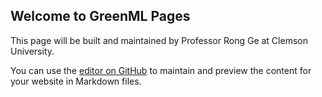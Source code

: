 ## Welcome to GreenML Pages

This page will be built and maintained by Professor Rong Ge at Clemson University. 

You can use the [editor on GitHub](https://github.com/scalab-CU/GreenML.github.io/edit/master/README.md) to maintain and preview the content for your website in Markdown files.



